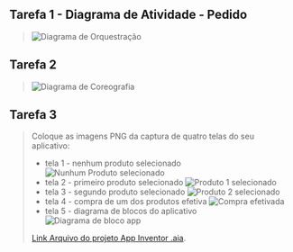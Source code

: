 ## Tarefa 1 - Diagrama de Atividade - Pedido
> 
> ![Diagrama de Orquestração](images/tarefa1.png)

## Tarefa 2
>
> ![Diagrama de Coreografia](images/tarefa2.png)
>

## Tarefa 3
> Coloque as imagens PNG da captura de quatro telas do seu aplicativo:
> * tela 1 - nenhum produto selecionado
>  ![Nunhum Produto selecionado](images/none-selected.jpg)
> * tela 2 - primeiro produto selecionado
> ![Produto 1 selecionado](images/item1-selected.jpg)
> * tela 3 - segundo produto selecionado
> ![Produto 2 selecionado](images/item2-selected.jpg)
> * tela 4 - compra de um dos produtos efetiva
> ![Compra efetivada](images/compra-efetivada.jpg)
> * tela 5 - diagrama de blocos do aplicativo
> ![Diagrama de bloco app](images/diagrama.png)
>
>
> [Link Arquivo do projeto App Inventor .aia](app/tarefa3.aia).
